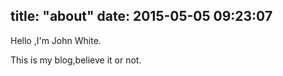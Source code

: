 title: "about"
date: 2015-05-05 09:23:07
---
Hello ,I'm John White.

This is my blog,believe it or not.